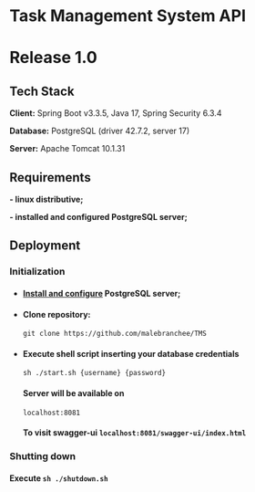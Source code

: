 
# Task Management System API
# Release 1.0

## Tech Stack

**Client:** Spring Boot v3.3.5, Java 17, Spring Security 6.3.4

**Database:** PostgreSQL (driver 42.7.2, server 17)

**Server:** Apache Tomcat 10.1.31

## Requirements

**- linux distributive;**

**- installed and configured PostgreSQL server;**


## Deployment

### Initialization

- #### [Install and configure](https://www.baeldung.com/linux/postgresql-install-configure) PostgreSQL server;
 
- #### Clone repository:

    ```git clone https://github.com/malebranchee/TMS```

- #### Execute shell script inserting your database credentials

    ```sh ./start.sh {username} {password}```

    #### Server  will be available on 
    ```localhost:8081``` 
    #### To visit swagger-ui ```localhost:8081/swagger-ui/index.html``` 

### Shutting down

#### Execute ```sh ./shutdown.sh```
